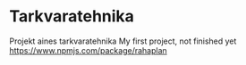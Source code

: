 # Tarkvaratehnika
Projekt aines tarkvaratehnika
My first project, not finished yet
https://www.npmjs.com/package/rahaplan
